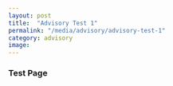 ```yaml
---
layout: post
title:  "Advisory Test 1"
permalink: "/media/advisory/advisory-test-1"
category: advisory
image: 
---
```


### Test Page
